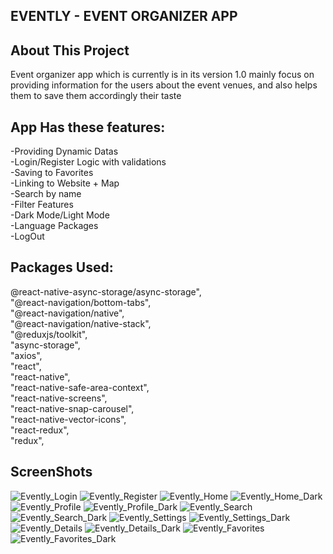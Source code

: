 
## EVENTLY - EVENT ORGANIZER APP

## About This Project
Event organizer app which is currently is in its version 1.0 mainly focus on providing information for the users about the event venues, and also helps them to save them accordingly their taste<br/>
## App Has these features:<br/>
-Providing Dynamic Datas<br/>
-Login/Register Logic with validations<br/>
-Saving to Favorites<br/>
-Linking to Website + Map<br/>
-Search by name<br/>
-Filter Features<br/>
-Dark Mode/Light Mode<br/>
-Language Packages<br/>
-LogOut<br/>
## Packages Used:<br/>

@react-native-async-storage/async-storage",<br/>
"@react-navigation/bottom-tabs",<br/>
"@react-navigation/native",<br/>
        "@react-navigation/native-stack",<br/>
        "@reduxjs/toolkit",<br/>
        "async-storage",<br/>
        "axios",<br/>
        "react",<br/>
        "react-native",<br/>
        "react-native-safe-area-context",<br/>
        "react-native-screens",<br/>
        "react-native-snap-carousel",<br/>
        "react-native-vector-icons",<br/>
        "react-redux",<br/>
        "redux",<br/>
## ScreenShots

![Evently_Login](https://github.com/faridjavadov/RN-Evently/assets/130349207/7740b8a6-7f3b-4b07-b818-5ce47b18f893)
![Evently_Register](https://github.com/faridjavadov/RN-Evently/assets/130349207/1e70031d-ccdb-4d8c-a049-b51944071153)
![Evently_Home](https://github.com/faridjavadov/RN-Evently/assets/130349207/fb1dcf33-aa8f-4def-913d-ba176cb1a108)
![Evently_Home_Dark](https://github.com/faridjavadov/RN-Evently/assets/130349207/d129d63d-a98d-489f-ba41-6213ce398aa2)
![Evently_Profile](https://github.com/faridjavadov/RN-Evently/assets/130349207/e339b179-cebc-42a6-9e83-fe203a0eac0f)
![Evently_Profile_Dark](https://github.com/faridjavadov/RN-Evently/assets/130349207/f1951f7b-096e-47a8-a9e9-ad1bbe8afa2b)
![Evently_Search](https://github.com/faridjavadov/RN-Evently/assets/130349207/7d70cfa2-9b35-4afa-a693-d5c9daedb7b0)
![Evently_Search_Dark](https://github.com/faridjavadov/RN-Evently/assets/130349207/0396a321-67b6-42f7-9c7d-8f500d6f3e0d)
![Evently_Settings](https://github.com/faridjavadov/RN-Evently/assets/130349207/cd2ba3ee-f687-4746-a17a-a1b60a0dff31)
![Evently_Settings_Dark](https://github.com/faridjavadov/RN-Evently/assets/130349207/cc20460e-cb5e-4709-8781-f9d58c4e7282)
![Evently_Details](https://github.com/faridjavadov/RN-Evently/assets/130349207/75fded95-9528-4c0c-86a7-b535859a5fd9)
![Evently_Details_Dark](https://github.com/faridjavadov/RN-Evently/assets/130349207/ed08afa8-3b2f-4648-8b5d-99a9b1df60f2)
![Evently_Favorites](https://github.com/faridjavadov/RN-Evently/assets/130349207/7fdcecda-6a7b-47a7-9230-904a1ba08558)
![Evently_Favorites_Dark](https://github.com/faridjavadov/RN-Evently/assets/130349207/018b7d52-2eb4-4e08-b8c2-7d662bf9e43a)




